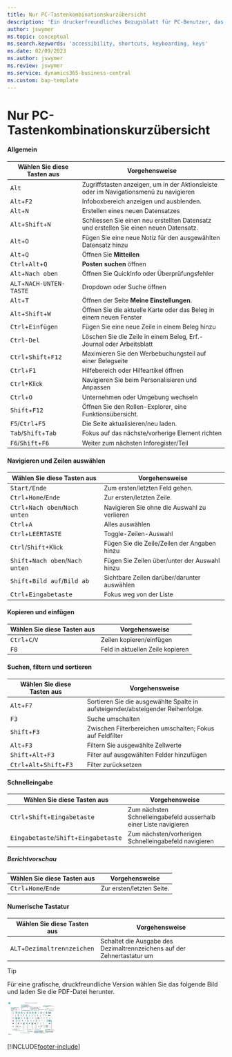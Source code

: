 ```yaml
---
title: Nur PC-Tastenkombinationskurzübersicht
description: 'Ein druckerfreundliches Bezugsblatt für PC-Benutzer, das die gängigsten Tastenkombinationen enthält.'
author: jswymer
ms.topic: conceptual
ms.search.keywords: 'accessibility, shortcuts, keyboarding, keys'
ms.date: 02/09/2023
ms.author: jswymer
ms.review: jswymer
ms.service: dynamics365-business-central
ms.custom: bap-template
---
```


# <a name="keyboard-quick-reference---pc-only"></a><a name="keyboard-quick-reference---pc-only"></a>Nur PC-Tastenkombinationskurzübersicht

#### <a name="general"></a><a name="general"></a>Allgemein

|Wählen Sie diese Tasten aus|Vorgehensweise|  
|-|-|
|<kbd>Alt</kbd>|Zugriffstasten anzeigen, um in der Aktionsleiste oder im Navigationsmenü zu navigieren|
|<kbd>Alt</kbd>+<kbd>F2</kbd>|Infoboxbereich anzeigen und ausblenden.|
|<kbd>Alt</kbd>+<kbd>N</kbd>|Erstellen eines neuen Datensatzes|
|<kbd>Alt</kbd>+<kbd>Shift</kbd>+<kbd>N</kbd>|Schliessen Sie einen neu erstellten Datensatz und erstellen Sie einen neuen Datensatz.|
|<kbd>Alt</kbd>+<kbd>O</kbd>|Fügen Sie eine neue Notiz für den ausgewählten Datensatz hinzu|
|<kbd>Alt</kbd>+<kbd>Q</kbd>|Öffnen Sie **Mitteilen**|
|<kbd>Ctrl</kbd>+<kbd>Alt</kbd>+<kbd>Q</kbd>|**Posten suchen** öffnen|
|<kbd>Alt</kbd>+<kbd>Nach oben</kbd>|Öffnen Sie QuickInfo oder Überprüfungsfehler|
|<kbd>ALT</kbd>+<kbd>NACH-UNTEN-TASTE</kbd>|Dropdown oder Suche öffnen|
|<kbd>Alt</kbd>+<kbd>T</kbd>|Öffnen der Seite **Meine Einstellungen**.|
|<kbd>Alt</kbd>+<kbd>Shift</kbd>+<kbd>W</kbd>|Öffnen Sie die aktuelle Karte oder das Beleg in einem neuen Fenster|
|<kbd>Ctrl</kbd>+<kbd>Einfügen</kbd>|Fügen Sie eine neue Zeile in einem Beleg hinzu|
|<kbd>Ctrl</kbd>-<kbd>Del</kbd>|Löschen Sie die Zeile in einem Beleg, Erf.-Journal oder Arbeitsblatt|
|<kbd>Ctrl</kbd>+<kbd>Shift</kbd>+<kbd>F12</kbd>|Maximieren Sie den Werbebuchungsteil auf einer Belegseite|
|<kbd>Ctrl</kbd>+<kbd>F1</kbd>|Hilfebereich oder Hilfeartikel öffnen|
|<kbd>Ctrl</kbd>+Klick|Navigieren Sie beim Personalisieren und Anpassen|
|<kbd>Ctrl</kbd>+<kbd>O</kbd>|Unternehmen oder Umgebung wechseln|
|<kbd>Shift</kbd>+<kbd>F12</kbd>|Öffnen Sie den Rollen-Explorer, eine Funktionsübersicht.|
|<kbd>F5</kbd>/<kbd>Ctrl</kbd>+<kbd>F5</kbd>|Die Seite aktualisieren/neu laden.|
|<kbd>Tab</kbd>/<kbd>Shift</kbd>+<kbd>Tab</kbd>|Fokus auf das nächste/vorherige Element richten|
|<kbd>F6</kbd>/<kbd>Shift</kbd>+<kbd>F6</kbd>|Weiter zum nächsten Inforegister/Teil|

#### <a name="navigate--select-rows"></a><a name="navigate--select-rows"></a>Navigieren und Zeilen auswählen

|Wählen Sie diese Tasten aus|Vorgehensweise|
|-|-|
|<kbd>Start/Ende|Zum ersten/letzten Feld gehen.|
|<kbd>Ctrl</kbd>+<kbd>Home</kbd>/<kbd>Ende</kbd>|Zur ersten/letzten Zeile.|
|<kbd>Ctrl</kbd>+<kbd>Nach oben</kbd>/<kbd>Nach unten</kbd>|Navigieren Sie ohne die Auswahl zu verlieren|
|<kbd>Ctrl</kbd>+<kbd>A</kbd>|Alles auswählen|
|<kbd>Ctrl</kbd>+<kbd>LEERTASTE</kbd>|Toggle-Zeilen-Auswahl|
|<kbd>Ctrl</kbd>/<kbd>Shift</kbd>+Klick|Fügen Sie die Zeile/Zeilen der Angaben hinzu|
|<kbd>Shift</kbd>+<kbd>Nach oben</kbd>/<kbd>Nach unten</kbd>|Fügen Sie Zeilen über/unter der Auswahl hinzu|
|<kbd>Shift</kbd>+<kbd>Bild auf</kbd>/<kbd>Bild ab</kbd>|Sichtbare Zeilen darüber/darunter auswählen|
|<kbd>Ctrl</kbd>+<kbd>Eingabetaste</kbd>|Fokus weg von der Liste|

#### <a name="copy--paste"></a><a name="copy--paste"></a>Kopieren und einfügen

|Wählen Sie diese Tasten aus|Vorgehensweise|
|-|-|
|<kbd>Ctrl</kbd>+<kbd>C</kbd>/<kbd>V</kbd>|Zeilen kopieren/einfügen|
|<kbd>F8</kbd>|Feld in aktuellen Zeile kopieren|

#### <a name="search-filter--sort"></a><a name="search-filter--sort"></a>Suchen, filtern und sortieren

|Wählen Sie diese Tasten aus|Vorgehensweise|
|-|-|
|<kbd>Alt</kbd>+<kbd>F7</kbd>|Sortieren Sie die ausgewählte Spalte in aufsteigender/absteigender Reihenfolge.|
|<kbd>F3</kbd>|Suche umschalten|
|<kbd>Shift</kbd>+<kbd>F3</kbd>|Zwischen Filterbereichen umschalten; Fokus auf Feldfilter|
|<kbd>Alt</kbd>+<kbd>F3</kbd>|Filtern Sie ausgewählte Zellwerte|
|<kbd>Shift</kbd>+<kbd>Alt</kbd>+<kbd>F3</kbd>|Filter auf ausgewählten Felder hinzufügen|
|<kbd>Ctrl</kbd>+<kbd>Alt</kbd>+<kbd>Shift</kbd>+<kbd>F3</kbd>|Filter zurücksetzen|

#### <a name="quick-entry"></a><a name="quick-entry"></a>Schnelleingabe

|Wählen Sie diese Tasten aus|Vorgehensweise|
|-|-|
|<kbd>Ctrl</kbd>+<kbd>Shift</kbd>+<kbd>Eingabetaste</kbd>|Zum nächsten Schnelleingabefeld ausserhalb einer Liste navigieren|
|<kbd>Eingabetaste</kbd>/<kbd>Shift</kbd>+<kbd>Eingabetaste</kbd>|Zum nächsten/vorherigen Schnelleingabefeld navigieren|

##### <a name="report-preview"></a><a name="report-preview"></a>Berichtvorschau

|Wählen Sie diese Tasten aus|Vorgehensweise|
|-|-|
|<kbd>Ctrl</kbd>+<kbd>Home</kbd>/<kbd>Ende</kbd>|Zur ersten/letzten Seite.|

#### <a name="numeric-keypad"></a><a name="numeric-keypad"></a>Numerische Tastatur

|Wählen Sie diese Tasten aus|Vorgehensweise|  
|-|-|
|<kbd>ALT</kbd>+<kbd>Dezimaltrennzeichen</kbd>|Schaltet die Ausgabe des Dezimaltrennzeichens auf der Zehnertastatur um|

> [!TIP]
> Für eine grafische, druckfreundliche Version wählen Sie das folgende Bild und laden Sie die PDF-Datei herunter.
>
> [![Symbol, das ein PDF öffnet.](media/keyboard_shortcut_inline.png)](media/keyboard_shortcuts.pdf)


[!INCLUDE[footer-include](includes/footer-banner.md)]
